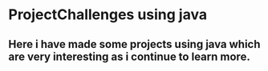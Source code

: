 # ProjectChallenges using java
## Here i have made some projects using java which are very interesting as i continue to learn more.
